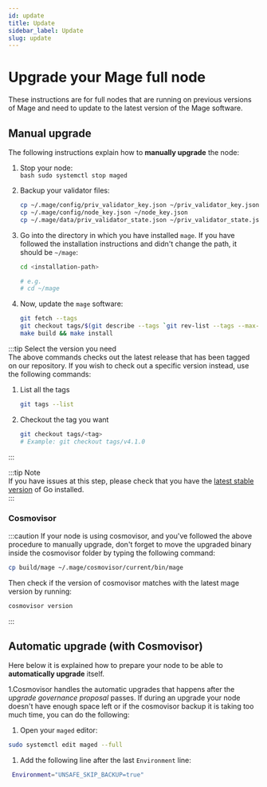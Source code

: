```yaml
---
id: update
title: Update
sidebar_label: Update
slug: update
---
```


# Upgrade your Mage full node
These instructions are for full nodes that are running on previous versions of Mage and need to update to the latest version of the Mage software.

## Manual upgrade
The following instructions explain how to **manually upgrade** the node:

1. Stop your node:  
   ```bash sudo systemctl stop maged```

2. Backup your validator files:
   ```bash 
   cp ~/.mage/config/priv_validator_key.json ~/priv_validator_key.json
   cp ~/.mage/config/node_key.json ~/node_key.json
   cp ~/.mage/data/priv_validator_state.json ~/priv_validator_state.json
   ```
   
3. Go into the directory in which you have installed `mage`. If you have followed
the installation instructions and didn't change the path, it should be `~/mage`:
    ```bash
    cd <installation-path> 

    # e.g.
    # cd ~/mage
    ```

4. Now, update the `mage` software:
    ```bash
    git fetch --tags
    git checkout tags/$(git describe --tags `git rev-list --tags --max-count=1`)
    make build && make install
    ```

:::tip Select the version you need  
The above commands checks out the latest release that has been tagged on our repository. If you wish to check out a specific version instead, use the following commands:

1. List all the tags  
   ```bash
   git tags --list
   ```
   
2. Checkout the tag you want 
   ```bash
   git checkout tags/<tag>
   # Example: git checkout tags/v4.1.0
   ```
:::

:::tip Note   
If you have issues at this step, please check that you have the [latest stable version](https://golang.org/dl/) of Go installed.  
:::

### Cosmovisor

:::caution 
If your node is using cosmovisor, and you've followed the above procedure to manually upgrade, don't forget to move the upgraded binary inside the cosmovisor folder by typing the following command:

```bash
cp build/mage ~/.mage/cosmovisor/current/bin/mage
```

Then check if the version of cosmovisor matches with the latest mage version by running:
```bash
cosmovisor version
```
:::

## Automatic upgrade (with Cosmovisor)
Here below it is explained how to prepare your node to be able to **automatically upgrade** itself.

1.Cosmovisor handles the automatic upgrades that happens after the _upgrade governance proposal_ passes.
If during an upgrade your node doesn't have enough space left or if the cosmovisor backup it is taking too much
  time, you can do the following:
   1. Open your `maged` editor:
   ```bash
   sudo systemctl edit maged --full
   ``` 
   1. Add the following line after the last `Environment` line:
   ```bash
    Environment="UNSAFE_SKIP_BACKUP=true"
   ```
